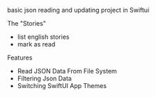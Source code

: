 basic json reading and updating project in Swiftui 

The "Stories"

- list english stories
- mark as read

Features

- Read JSON Data From File System
- Filtering Json Data
- Switching SwiftUI App Themes
